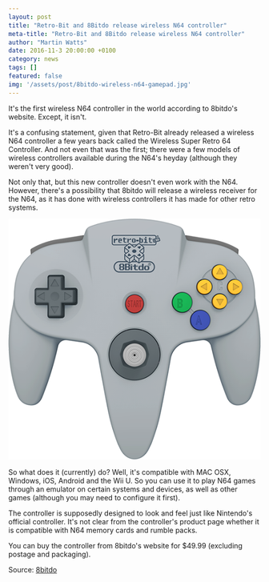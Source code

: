 ```yaml
---
layout: post
title: "Retro-Bit and 8Bitdo release wireless N64 controller"
meta-title: "Retro-Bit and 8Bitdo release wireless N64 controller"
author: "Martin Watts"
date: 2016-11-3 20:00:00 +0100
category: news
tags: []
featured: false
img: '/assets/post/8bitdo-wireless-n64-gamepad.jpg'
---
```

It's the first wireless N64 controller in the world according to 8bitdo's website. Except, it isn't.

It's a confusing statement, given that Retro-Bit already released a wireless N64 controller a few years back called the Wireless Super Retro 64 Controller. And not even that was the first; there were a few models of wireless controllers available during the N64's heyday (although they weren't very good).

Not only that, but this new controller doesn't even work with the N64. However, there's a possibility that 8bitdo will release a wireless receiver for the N64, as it has done with wireless controllers it has made for other retro systems.

![8bitdo wireless N64 controller](/assets/post/8bitdo-wireless-n64-controller.png)

So what does it (currently) do? Well, it's compatible with MAC OSX, Windows, iOS, Android and the Wii U. So you can use it to play N64 games through an emulator on certain systems and devices, as well as other games (although you may need to configure it first).

The controller is supposedly designed to look and feel just like Nintendo's official controller. It's not clear from the controller's product page whether it is compatible with N64 memory cards and rumble packs.

You can buy the controller from 8bitdo's website for $49.99 (excluding postage and packaging).

Source: [8bitdo](http://www.8bitdo.com/n64/)
